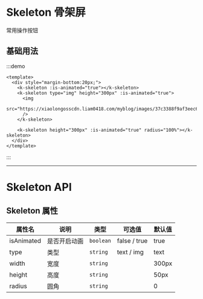 # Skeleton 骨架屏

常用操作按钮

## 基础用法

:::demo

```vue
<template>
  <div style="margin-bottom:20px;">
    <k-skeleton :is-animated="true"></k-skeleton>
    <k-skeleton type="img" height="300px" :is-animated="true">
      <img
        src="https://xiaolongosscdn.liam0418.com/myblog/images/37c3388f9af3eec6492b6831591fd63c.jpg"
      />
    </k-skeleton>

    <k-skeleton height="300px" :is-animated="true" radius="100%"></k-skeleton>
  </div>
</template>
```

:::

---

# Skeleton API

## Skeleton 属性

| 属性名     | 说明         | 类型      | 可选值       | 默认值 |
| ---------- | ------------ | --------- | ------------ | ------ |
| isAnimated | 是否开启动画 | `boolean` | false / true | true   |
| type       | 类型         | `string`  | text / img   | text   |
| width      | 宽度         | `string`  |              | 300px  |
| height     | 高度         | `string`  |              | 50px   |
| radius     | 圆角         | `string`  |              | 0      |
